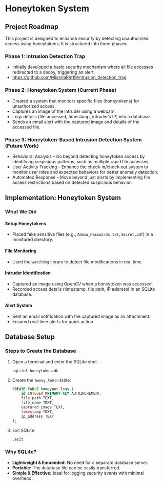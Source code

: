 # Honeytoken System

## Project Roadmap

This project is designed to enhance security by detecting unauthorized access using honeytokens. It is structured into three phases:

### Phase 1: Intrusion Detection Trap
- Initially developed a basic security mechanism where all file accesses redirected to a decoy, triggering an alert.
- https://github.com/MissHaRin19/intrusion_detection_trap

### Phase 2: Honeytoken System (Current Phase)
- Created a system that monitors specific files (honeytokens) for unauthorized access.
- Captures an image of the intruder using a webcam.
- Logs details (file accessed, timestamp, intruder’s IP) into a database.
- Sends an email alert with the captured image and details of the accessed file.

### Phase 3: Honeytoken-Based Intrusion Detection System (Future Work)
- Behavioral Analysis – Go beyond detecting honeytoken access by identifying suspicious patterns, such as multiple rapid file accesses.
- User Activity Tracking – Enhance the check-in/check-out system to monitor user roles and expected behaviors for better anomaly detection.
- Automated Response – Move beyond just alerts by implementing file access restrictions based on detected suspicious behavior.

## Implementation: Honeytoken System

### What We Did

#### Setup Honeytokens
- Placed fake sensitive files (e.g., `Admin_Passwords.txt`, `Secret.pdf`) in a monitored directory.

#### File Monitoring
- Used the `watchdog` library to detect file modifications in real time.

#### Intruder Identification
- Captured an image using OpenCV when a honeytoken was accessed.
- Recorded access details (timestamp, file path, IP address) in an SQLite database.

#### Alert System
- Sent an email notification with the captured image as an attachment.
- Ensured real-time alerts for quick action.

## Database Setup

### Steps to Create the Database

1. Open a terminal and enter the SQLite shell:
   ```sh
   sqlite3 honeytoken.db
   ```
2. Create the `honey_token` table:
   ```sql
   CREATE TABLE honeypot_logs (
       id INTEGER PRIMARY KEY AUTOINCREMENT,
       file_path TEXT,
       file_name TEXT,
       captured_image TEXT,
       timestamp TEXT,
       ip_address TEXT
   );
   ```
3. Exit SQLite:
   ```sh
   .exit
   ```

### Why SQLite?

- **Lightweight & Embedded:** No need for a separate database server.
- **Portable:** The database file can be easily transferred.
- **Simple & Effective:** Ideal for logging security events with minimal overhead.

